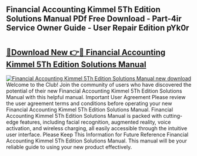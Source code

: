## Financial Accounting Kimmel 5Th Edition Solutions Manual PDf Free Download - Part-4ir Service Owner Guide - User Repair Edition pYk0r

# <h2><a href="http://bc53069.oget.top/?id=Financial+Accounting+Kimmel+5Th+Edition+Solutions+Manual">🔗Download New 👉🔴 Financial Accounting Kimmel 5Th Edition Solutions Manual</a></h2>

[![Financial Accounting Kimmel 5Th Edition Solutions Manual new download](https://i.imgur.com/5g1atiW.png)](http://bc53069.oget.top/?id=Financial+Accounting+Kimmel+5Th+Edition+Solutions+Manual)
Welcome to the Club! Join the community of users who have discovered the potential of their new Financial Accounting Kimmel 5Th Edition Solutions Manual with this helpful manual. Important User Agreement Please review the user agreement terms and conditions before operating your new Financial Accounting Kimmel 5Th Edition Solutions Manual. Financial Accounting Kimmel 5Th Edition Solutions Manual is packed with cutting-edge features, including facial recognition, augmented reality, voice activation, and wireless charging, all easily accessible through the intuitive user interface. Please Keep This Information for Future Reference Financial Accounting Kimmel 5Th Edition Solutions Manual. This manual will be your reliable guide to using your new product effectively.
